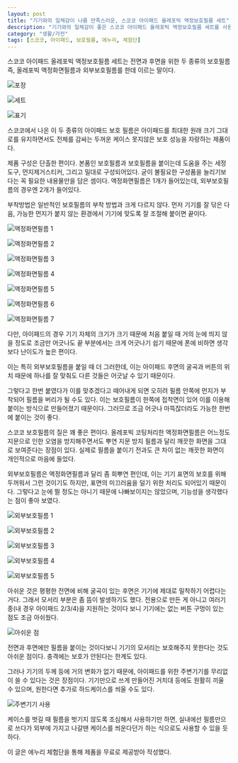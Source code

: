 ```yaml
---
layout: post
title: "기기와의 일체감이 나름 만족스러운, 스코코 아이패드 올레포빅 액정보호필름 세트"
description: "기기와의 일체감이 좋은 스코코 아이패드 올레포빅 액정보호필름 세트를 사용해봤다."
category: "생활/가전"
tags: [스코코, 아이패드, 보호필름, 에누리, 체험단]
---
```


스코코 아이패드 올레포빅 액정보호필름 세트는
전면과 후면을 위한 두 종류의 보호필름
즉, 올레포빅 액정화면필름과 외부보호필름를 한데 이르는 말이다.

![포장](https://lh3.googleusercontent.com/BzVin_wf76l-2Am_pT8W-FYq_uKZMVkG8vfVWmdnY2Z2sHs9R__yQCF3K0I8C3PVZNxC9yzYuIfSUw=s480)

![세트](https://lh3.googleusercontent.com/Z_yLqCZgM1HivIDMg47eQC-bKw1Zdyk_AsZHGOMQ7sza1XJ0p3OkOK3plaDCM4krWNH-TAoOr8Y7XA=s480)

![표기](https://lh3.googleusercontent.com/UVL1II-3-C9tmTPIOVhtQfIO9VuBDWjSapa5PHhUd8VWtLUIZhyiyogti_ajGZKn_lFXibyKkfm-Cw=s480)

스코코에서 나온 이 두 종류의 아이패드 보호 필름은
아이패드를 최대한 원래 크기 그대로를 유지하면서도
전체를 감싸는 두꺼운 케이스 못지않은 보호 성능을 자랑하는 제품이다.

제품 구성은 단촐한 편이다.
본품인 보호필름과 보호필름을 붙이는데 도움을 주는 세정 도구, 먼지제거스티커, 그리고 밀대로 구성되어있다.
굳이 불필요한 구성품을 늘리기보다는 꼭 필요한 내용물만을 담은 셈이다.
액정화면필름은 1개가 들어있는데, 외부보호필름의 경우엔 2개가 들어있다.

부착방법은 일반적인 보호필름의 부착 방법과 크게 다르지 않다.
먼저 기기를 잘 닦은 다음,
가능한 먼지가 붙지 않는 환경에서
기기에 맞도록 잘 조절해 붙이면 끝이다.

![액정화면필름 1](https://lh3.googleusercontent.com/-00I1mpapLZj4Rt9GZELJ63X3cW9MtHJQbax0Hjn5nJHS5r5lIoCxDIWqGZFd9z49wnKGyrO05NAzw=s480)

![액정화면필름 2](https://lh3.googleusercontent.com/LKTbFMtzVmfum4ZzCWFlWbp9rr52VsYoILkmDfw1xEERN8Y6fABkUOKsj0W_muKLz_btHovuLRWeSA=s480)

![액정화면필름 3](https://lh3.googleusercontent.com/F4oigP2173LRquPSU9cB-mFCbca9C_ujzHaWJ9pz4_x2dOCw6r0L-cc1XWgpAfNgqyDNnK58b3SKnw=s480)

![액정화면필름 4](https://lh3.googleusercontent.com/iyr0BF_2usPdERzV_2SxDGi8ELuZAFYkG6lrfkgM6UBmNdEvRdB_8PwUIs8ClTNMUo3qffUQi55BTg=s480)

![액정화면필름 5](https://lh3.googleusercontent.com/jQEYSYoaj5tfAPVW1Svd1Dm96GCa51mGGFafkx2MvYyvWj0Q3FvG3N2LmTIfgaTVuf_MRXXaD4SQGg=s480)

![액정화면필름 6](https://lh3.googleusercontent.com/Cdytlq8mOeXWsmODGLonGyIQG3VpdAnHRjJh1sMiDDrJFEugfmcsMlyyHHyTx5echKDR9OjqJeOANg=s480)

![액정화면필름 7](https://lh3.googleusercontent.com/yv0nA9Go5XSclfvxOmgZfEE0XIzaFnlKkc_N_8KPHLfU4FrPLIfJs6ZJPjhFR8OWS4Xkc6JEM8WX4g=s480)

다만, 아이패드의 경우 기기 자체의 크기가 크기 때문에
처음 붙일 때 거의 눈에 띄지 않을 정도로 조금만 어긋나도
끝 부분에서는 크게 어긋나기 쉽기 때문에
폰에 비하면 생각보다 난이도가 높은 편이다.

이는 특히 외부보호필름을 붙일 때 더 그러한데,
이는 아이패드 후면의 굴곡과 버튼의 위치 때문에
하나를 잘 맞춰도 다른 것들은 어긋날 수 있기 때문이다.

그렇다고 한번 붙였다가 이를 맞추겠다고 떼어내게 되면
오히려 필름 안쪽에 먼지가 부착되어 필름을 버리가 될 수도 있다.
이는 보호필름이 한쪽에 접착면이 있어 이를 이용해 붙이는 방식으로 만들어졌기 때문이다.
그러므로 조금 어긋나 마뜩잖더라도 가능한 한번에 붙이는 것이 좋다.

스코코 보호필름의 질은 꽤 좋은 편이다.
올레포빅 코팅처리한 액정화면필름은
어느정도 지문으로 인한 오염을 방지해주면서도
뿌연 지문 방지 필름과 달리 깨끗한 화면을 그대로 보여준다는 장점이 있다.
실제로 필름을 붙이기 전과도 큰 차이 없는 깨끗한 화면이 개인적으로 마음에 들었다.

외부보호필름은 액정화면필름과 달리 좀 희뿌연 편인데,
이는 기기 표면의 보호를 위해 두꺼워서 그런 것이기도 하지만,
표면의 미끄러움을 덜기 위한 처리도 되어있기 때문이다.
그렇다고 눈에 띌 정도는 아니기 때문에 나빠보이지는 않았으며,
기능성을 생각했다는 점이 좋아 보였다.

![외부보호필름 1](https://lh3.googleusercontent.com/ibt9Rl8dKbf7CCCJi_Nsd9TA2GZc82iz1J-_49qG5rgLLHpjDOwFmf7OMYE1cFSIBgWZ2f8nsygoeA=s480)

![외부보호필름 2](https://lh3.googleusercontent.com/7if83bDClV-YFKCewWJf4I0plUzBWNhJpY-jb8ifQ88WZHDf9YdmfKG0T9GtUT7cuTQXgEkZUmmlpw=s480)

![외부보호필름 3](https://lh3.googleusercontent.com/hi9-_yqbOGGINrAu4qgZ1yOkxnuPBbSUo5ikh0wpBi-a-XLL60wpJmDG9y5t14fCn8UVm-u000DZfQ=s480)

![외부보호필름 4](https://lh3.googleusercontent.com/qXYhxOpuLG3XwtRaZmAlxbUa9KNKJKLsUpgJcKDmP41YUORfD7EZ6vH8dNha6LOdtZlOMd75oFNsoA=s480)

![외부보호필름 5](https://lh3.googleusercontent.com/11i_uKS_V90s_lqH1wa_1g2e7s65vLpDW57PdB1pcnNOXZlo-Io28YGmpz554z9_iVO3YD37IDOZfw=s480)

아쉬운 것은 평평한 전면에 비해 굴곡이 있는 후면은
기기에 제대로 밀착하기 어렵다는 거다.
그래서 모서리 부분은 좀 뜸이 발생하기도 했다.
전용으로 만든 게 아니고 여러기종(내 경우 아이패드 2/3/4)을 지원하는 것이다 보니
기기에는 없는 버튼 구멍이 있는 점도 조금 아쉬웠다.

![아쉬운 점](https://lh3.googleusercontent.com/H0tJ91JFtVthJkyI7CkAXyxw2xteTpW3BC6ZZAKQfp6I4_cLFleOyySkWiQTaLqnxbyZRaapDTcoow=s480)

전면과 후면에만 필름을 붙이는 것이다보니
기기의 모서리는 보호해주지 못한다는 것도 아쉬운 점이다.
충격에는 보호가 안된다는 한계도 있다.

그러나 기기의 두께 등에 거의 변화가 없기 때문에,
아이패드를 위한 주변기기를 무리없이 쓸 수 있다는 것은 장점이다.
기기만으로 쓰게 만들어진 거치대 등에도 원활히 끼울 수 있으며,
원한다면 추가로 하드케이스를 씌울 수도 있다.

![주변기기 사용](https://lh3.googleusercontent.com/KyQMHO3Ia2QjOF0G7MRNKpLspLNfO7DTo0uV1oGZcpB-F3YqNu0BgWnKn5L_Imk4AXR78jGMOkwE8w=s480)

케이스를 벗길 때 필름을 벗기지 않도록 조심해서 사용하기만 하면,
실내에선 필름만으로 쓰다가 외부에 가지고 나갈땐 케이스를 씌운다던가 하는 식으로도 사용할 수 있을 듯하다.



<div class="im im-info">
이 글은 에누리 체험단을 통해 제품을 무료로 제공받아 작성했다.
</div>
